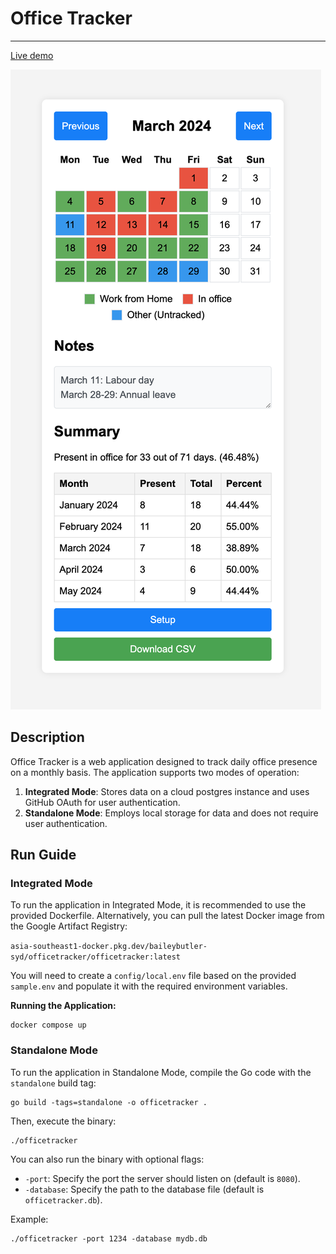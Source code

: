 # Office Tracker

---

[Live demo](https://officetracker.baileys.page)

![Screenshot of web app](docs/assets/screenshot.png)

## Description

Office Tracker is a web application designed to track daily office presence on a monthly basis. The application supports two modes of operation:

1. **Integrated Mode**: Stores data on a cloud postgres instance and uses GitHub OAuth for user authentication.
2. **Standalone Mode**: Employs local storage for data and does not require user authentication.

## Run Guide

### Integrated Mode

To run the application in Integrated Mode, it is recommended to use the provided Dockerfile. Alternatively, you can pull the latest Docker image from the Google Artifact Registry:

`asia-southeast1-docker.pkg.dev/baileybutler-syd/officetracker/officetracker:latest`

You will need to create a `config/local.env` file based on the provided `sample.env` and populate it with the required environment variables.

**Running the Application:**

```shell
docker compose up
```

### Standalone Mode

To run the application in Standalone Mode, compile the Go code with the `standalone` build tag:

```shell
go build -tags=standalone -o officetracker .
```

Then, execute the binary:

```shell
./officetracker
```

You can also run the binary with optional flags:
- `-port`: Specify the port the server should listen on (default is `8080`).
- `-database`: Specify the path to the database file (default is `officetracker.db`).

Example:

```shell
./officetracker -port 1234 -database mydb.db
```
